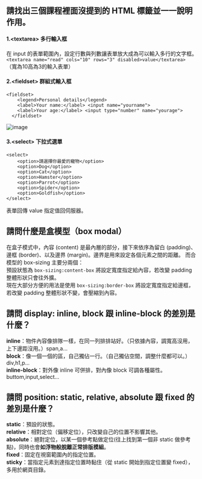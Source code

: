 ## 請找出三個課程裡面沒提到的 HTML 標籤並一一說明作用。

#### 1.\<textarea> 多行輸入框
在 input 的表單範圍內，設定行數與列數讓表單放大成為可以輸入多行的文字框。  
`<textarea name="read" cols="10" rows="3" disabled>value</textarea>` （寬為10高為3的輸入表單）
#### 2.\<fieldset> 群組式輸入框
```
<fieldset>
    <legend>Personal details</legend>
    <label>Your name:</label> <input name="yourname">
    <label>Your age:</label> <input type="number" name="yourage">
  </fieldset>
```
![image](https://user-images.githubusercontent.com/82143007/119087140-3c26a580-ba39-11eb-8a54-d39129dc6135.png)

#### 3.\<select> 下拉式選單
```
<select>
    <option>請選擇你最愛的寵物</option>
    <option>Dog</option>
    <option>Cat</option>
    <option>Hamster</option>
    <option>Parrot</option>
    <option>Spider</option>
    <option>Goldfish</option>
</select>
```
表單回傳 value 指定值回伺服器。


## 請問什麼是盒模型（box modal）
在盒子模式中，內容 (content) 是最內層的部分，接下來依序為留白 (padding)、邊框 (border)、以及邊界 (margin)。邊界是用來設定各個元素之間的距離。
而合模型的 box-sizing 主要分兩個：  
預設狀態為 `box-sizing:content-box` 將設定寬度指定給內容，若改變 padding 整體形狀只會往外擴。  
現在大部分方便的用法是使用 `box-sizing:border-box` 將設定寬度指定給邊框，若改變 padding 整體形狀不變，會壓縮到內容。

## 請問 display: inline, block 跟 inline-block 的差別是什麼？
**inline**：物件內容像排隊一樣，在同一列排排站好。（只依據內容，調寬高沒用，上下邊距沒用。）span,a...  
**block**：像一個一個的區，自己獨佔一行。（自己獨佔空間，調整什麼都可以。）div,h1,p...  
**inline-block**：對外像 inline 可併排，對內像 block 可調各種屬性。buttom,input,select...  

## 請問 position: static, relative, absolute 跟 fixed 的差別是什麼？
**static**：預設的狀態。  
**relative**：相對定位（偏移定位），只改變自己的位置不影響其他。  
**absolute**：絕對定位，以某一個參考點做定位(往上找到第一個非 static 做參考點)，同時也會**如浮物般脫離正常排版模組**。  
**fixed**：固定在視窗範圍內的指定位置。  
**sticky**：當指定元素到達指定位置時黏住（從 static 開始到指定位置變 fixed），多用於網頁目錄。

